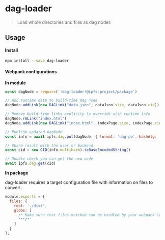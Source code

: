 # dag-loader
> Load whole directories and files as dag nodes

## Usage

#### Install

```bash
npm install --save dag-loader
```

#### Webpack configurations

**In module**
```javascript
const dagNode = require('!dag-loader!@ipfs-project/package')

// Add runtime data to build-time dag node
dagNode.addLink(new DAGLink("data.json", dataJson.size, dataJson.cid))

// Remove build-time links explicity to override with runtime info
dagNode.rmLink("index.html")
dagNode.addLink(new DAGLink("index.html", indexPage.size, indexPage.cid))

// Publish updated dagNode
const info = await ipfs.dag.put(dagNode, { format: 'dag-pb', hashAlg: 'sha2-256' })

// Share result with the user or backend
const cid = new CID(info.multihash).toBaseEncodedString()

// Double check you can get the new node
await ipfs.dag.get(cid)
```


**In package**

dag-loader requires a target configuration file with information on files to convert. 

```javascript
module.exports = {
  files: {
    root: './dist',
    globs: [
      /* Make sure that files matched can be handled by your webpack loaders */
      '**/*'
    ]
  }
};
```